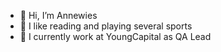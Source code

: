 - 👋 Hi, I’m Annewies
- 🏑 I like reading and playing several sports
- 🏢 I currently work at YoungCapital as QA Lead

<!---
annewies17/annewies17 is a ✨ special ✨ repository because its `README.md` (this file) appears on your GitHub profile.
You can click the Preview link to take a look at your changes.
--->
